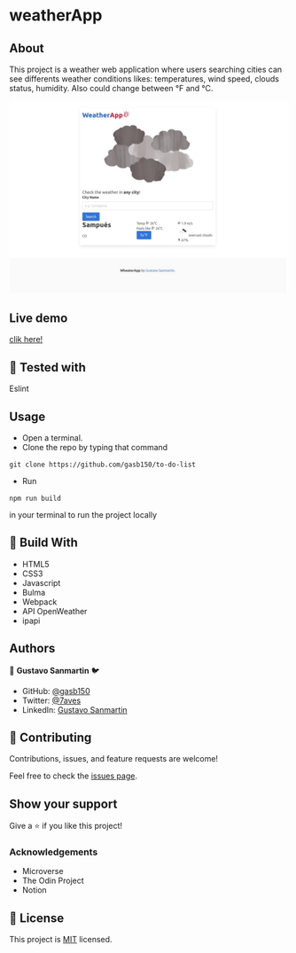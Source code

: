 # weatherApp

## About

This project is a weather web application where users searching cities can see differents weather conditions likes: temperatures, wind speed, clouds status, humidity. Also could change between °F and °C.

![SCREENSHOT](./src/images/app_screenshot.png)

## Live demo

[clik here!](https://rawcdn.githack.com/gasb150/weatherApp/458fefbe84b6751aa7094da6159a5a983d6adac5/dist/index.html)

## 🔨 Tested with

Eslint

## Usage

- Open a terminal.
- Clone the repo by typing that command 
```
git clone https://github.com/gasb150/to-do-list
```
- Run 
```
npm run build
```
in your terminal to run the project locally

## 🔨 Build With

- HTML5
- CSS3
- Javascript
- Bulma
- Webpack
- API OpenWeather
- ipapi

## Authors


👤 **Gustavo Sanmartin** :bird:

- GitHub: [@gasb150](https://github.com/gasb150)
- Twitter: [@7aves](https://twitter.com/7aves)
- LinkedIn: [Gustavo Sanmartin](https://www.linkedin.com/in/gustavsanmartin/)

## 🤝 Contributing

Contributions, issues, and feature requests are welcome!

Feel free to check the [issues page](https://github.com/gasb150/weatherApp/issues).

## Show your support

Give a ⭐️ if you like this project!

### Acknowledgements

- Microverse
- The Odin Project
- Notion

## 📝 License

This project is [MIT](./LICENSE) licensed.
